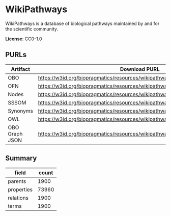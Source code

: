 # WikiPathways

WikiPathways is a database of biological pathways maintained by and for the scientific community.

**License**: CC0-1.0

## PURLs

| Artifact       | Download PURL                                                                   | Latest Versioned Download PURL                                                           |
|----------------|---------------------------------------------------------------------------------|------------------------------------------------------------------------------------------|
| OBO            | https://w3id.org/biopragmatics/resources/wikipathways/wikipathways.obo          | https://w3id.org/biopragmatics/resources/wikipathways/20250710/wikipathways.obo          |
| OFN            | https://w3id.org/biopragmatics/resources/wikipathways/wikipathways.ofn          | https://w3id.org/biopragmatics/resources/wikipathways/20250710/wikipathways.ofn          |
| Nodes          | https://w3id.org/biopragmatics/resources/wikipathways/wikipathways.tsv          | https://w3id.org/biopragmatics/resources/wikipathways/20250710/wikipathways.tsv          |
| SSSOM          | https://w3id.org/biopragmatics/resources/wikipathways/wikipathways.sssom.tsv    | https://w3id.org/biopragmatics/resources/wikipathways/20250710/wikipathways.sssom.tsv    |
| Synonyms       | https://w3id.org/biopragmatics/resources/wikipathways/wikipathways.synonyms.tsv | https://w3id.org/biopragmatics/resources/wikipathways/20250710/wikipathways.synonyms.tsv |
| OWL            | https://w3id.org/biopragmatics/resources/wikipathways/wikipathways.owl          | https://w3id.org/biopragmatics/resources/wikipathways/20250710/wikipathways.owl          |
| OBO Graph JSON | https://w3id.org/biopragmatics/resources/wikipathways/wikipathways.json         | https://w3id.org/biopragmatics/resources/wikipathways/20250710/wikipathways.json         |

## Summary

| field      |   count |
|------------|---------|
| parents    |    1900 |
| properties |   73960 |
| relations  |    1900 |
| terms      |    1900 |
